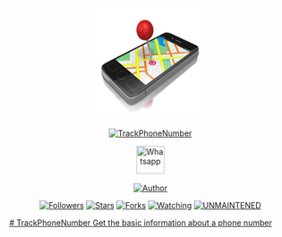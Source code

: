<p align="center">
  <img src="https://raw.githubusercontent.com/MUKESHKUMAR2001/TrackPhoneNumber/main/media/TrackPhoneNumber.png" width="200" height="200"/>
</p>
<p align="center">
<a href="#"><img title="TrackPhoneNumber" src="https://img.shields.io/badge/-%20  TrackPhoneNumber-green%3FcolorA%3D%2523ff0000%26colorB%3D%2523017e40"></a>
</p>
<p align="center">
  <a href="https://wa.me/+916006511429"><img title="Whatsapp" src="https://simpleicons.org/icons/whatsapp.svg" width="50" height="50"></a>
</p>
<p align="center">
<a href="https://github.com/MUKESHKUMAR2001"><img title="Author" src="https://img.shields.io/badge/Author-mukesh%20kumar-red.svg?style=for-the-badge&logo=github"></a>
</p>
<p align="center">
<a href="https://github.com/MUKESHKUMAR2001/followers"><img title="Followers" src="https://img.shields.io/github/followers/MUKESHKUMAR2001?color=blue&style=flat-square"></a>
<a href="https://github.com/MUKESHKUMAR2001/stargazers/"><img title="Stars" src="https://img.shields.io/github/stars/MUKESHKUMAR2001/TrackPhoneNumber?color=red&style=flat-square"></a>
<a href="https://github.com/MUKESHKUMAR2001/TrackPhoneNumber/network/members"><img title="Forks" src="https://img.shields.io/github/forks/MUKESHKUMAR2001/TrackPhoneNumber?color=red&style=flat-square"></a>
<a href="https://github.com/MUKESHKUMAR2001/TrackPhoneNumber/watchers"><img title="Watching" src="https://img.shields.io/github/watchers/MUKESHKUMAR2001/TrackPhoneNumber?label=Watchers&color=blue&style=flat-square"></a>
<a href="#"><img title="UNMAINTENED" src="https://img.shields.io/badge/UNMAINTENED-YES-blue.svg"</a>
</p>
# TrackPhoneNumber
Get the basic information about a phone number
